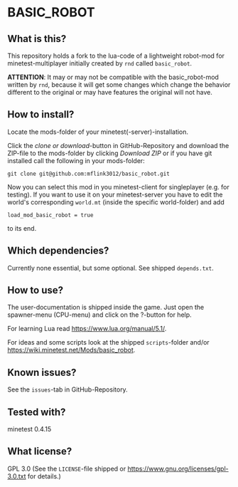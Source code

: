 # BASIC_ROBOT

## What is this?

This repository holds a fork to the lua-code of a lightweight robot-mod for minetest-multiplayer initially created by ``rnd`` called ``basic_robot``.

**ATTENTION**: It may or may not be compatible with the basic_robot-mod written by ``rnd``, because it will get some changes which change the behavior different to the original or may have features the original will not have.

## How to install?

Locate the mods-folder of your minetest(-server)-installation.

Click the *clone or download*-button in GitHub-Repository and download the ZIP-file to the mods-folder by clicking *Download ZIP* or if you have git installed call the following in your mods-folder:
	
	git clone git@github.com:mflink3012/basic_robot.git

Now you can select this mod in you minetest-client for singleplayer (e.g. for testing). If you want to use it on your minetest-server you have to edit the world's corresponding ``world.mt`` (inside the specific world-folder) and add

	load_mod_basic_robot = true

to its end.

## Which dependencies?

Currently none essential, but some optional.
See shipped ``depends.txt``.

## How to use?

The user-documentation is shipped inside the game.
Just open the spawner-menu (CPU-menu) and click on the ?-button for help.

For learning Lua read <https://www.lua.org/manual/5.1/>.

For ideas and some scripts look at the shipped ``scripts``-folder and/or <https://wiki.minetest.net/Mods/basic_robot>.

## Known issues?

See the ``issues``-tab in GitHub-Repository.

## Tested with?

minetest 0.4.15

## What license?

GPL 3.0 (See the ``LICENSE``-file shipped or <https://www.gnu.org/licenses/gpl-3.0.txt> for details.)